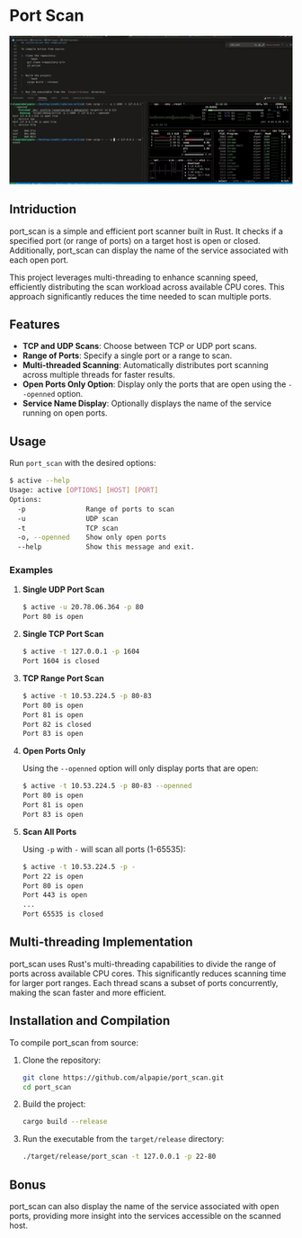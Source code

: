# Port Scan
![Port scan](./image/port_scan.gif)

## Intriduction
port_scan is a simple and efficient port scanner built in Rust. It checks if a specified port (or range of ports) on a target host is open or closed. Additionally, port_scan can display the name of the service associated with each open port.

This project leverages multi-threading to enhance scanning speed, efficiently distributing the scan workload across available CPU cores. This approach significantly reduces the time needed to scan multiple ports.

## Features
- **TCP and UDP Scans**: Choose between TCP or UDP port scans.
- **Range of Ports**: Specify a single port or a range to scan.
- **Multi-threaded Scanning**: Automatically distributes port scanning across multiple threads for faster results.
- **Open Ports Only Option**: Display only the ports that are open using the `--openned` option.
- **Service Name Display**: Optionally displays the name of the service running on open ports.

## Usage
Run `port_scan` with the desired options:

```bash
$ active --help
Usage: active [OPTIONS] [HOST] [PORT]
Options:
  -p               Range of ports to scan
  -u               UDP scan
  -t               TCP scan
  -o, --openned    Show only open ports
  --help           Show this message and exit.
```
### Examples

1. **Single UDP Port Scan**

    ```bash
    $ active -u 20.78.06.364 -p 80
    Port 80 is open
    ```

2. **Single TCP Port Scan**

    ```bash
    $ active -t 127.0.0.1 -p 1604
    Port 1604 is closed
    ```

3. **TCP Range Port Scan**

    ```bash
    $ active -t 10.53.224.5 -p 80-83
    Port 80 is open
    Port 81 is open
    Port 82 is closed
    Port 83 is open
    ```

4. **Open Ports Only**

    Using the `--openned` option will only display ports that are open:

    ```bash
    $ active -t 10.53.224.5 -p 80-83 --openned
    Port 80 is open
    Port 81 is open
    Port 83 is open
    ```
5. **Scan All Ports**

    Using `-p` with `-` will scan all ports (1-65535):

    ```bash
    $ active -t 10.53.224.5 -p -
    Port 22 is open
    Port 80 is open
    Port 443 is open
    ...
    Port 65535 is closed
    ```
    
## Multi-threading Implementation

port_scan uses Rust's multi-threading capabilities to divide the range of ports across available CPU cores. This significantly reduces scanning time for larger port ranges. Each thread scans a subset of ports concurrently, making the scan faster and more efficient.

## Installation and Compilation

To compile port_scan from source:

1. Clone the repository:
    ```bash
    git clone https://github.com/alpapie/port_scan.git
    cd port_scan
    ```

2. Build the project:
    ```bash
    cargo build --release
    ```

3. Run the executable from the `target/release` directory:
    ```bash
    ./target/release/port_scan -t 127.0.0.1 -p 22-80
    ```

## Bonus

port_scan can also display the name of the service associated with open ports, providing more insight into the services accessible on the scanned host.
